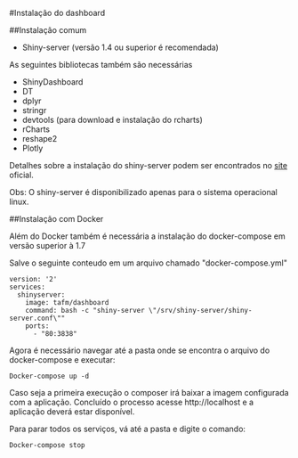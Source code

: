#Instalação do dashboard

##Instalação comum

* Shiny-server (versão 1.4 ou superior é recomendada)

As seguintes bibliotecas também são necessárias

* ShinyDashboard
* DT
* dplyr
* stringr
* devtools (para download e instalação do rcharts)
* rCharts
* reshape2
* Plotly

Detalhes sobre a instalação do shiny-server podem ser encontrados no [site](https://www.rstudio.com/products/shiny/download-server/) oficial.

Obs: O shiny-server é disponibilizado apenas para o sistema operacional linux.

##Instalação com Docker

Além do Docker também é necessária a instalação do docker-compose em versão superior à 1.7

Salve o seguinte conteudo em um arquivo chamado "docker-compose.yml"

```
version: '2'
services:
  shinyserver:
    image: tafm/dashboard
    command: bash -c "shiny-server \"/srv/shiny-server/shiny-server.conf\""
    ports:
      - "80:3838"
```

Agora é necessário navegar até a pasta onde se encontra o arquivo do docker-compose e executar:

```
Docker-compose up -d
```
Caso seja a primeira execução o composer irá baixar a imagem configurada com a aplicação. Concluído o processo acesse http://localhost e a aplicação deverá estar disponível.

Para parar todos os serviços, vá até a pasta e digite o comando:

```
Docker-compose stop
```

